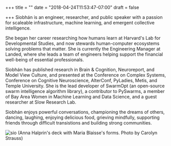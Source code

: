 +++
title = ""
date = "2018-04-24T11:53:47-07:00"
draft = false

+++
Siobhán is an engineer, researcher, and public speaker with a passion for 
scaleable infrastructure, machine learning, and emergent collective intelligence.

She began her career researching how humans learn at Harvard's Lab for
Developmental Studies, and now stewards human-computer ecosystems 
solving problems that matter. She is currently the Engineering Manager at Landed, 
where she leads a team of engineers helping support the financial well-being of 
essential professionals.

Siobhán has published research in Brain & Cognition, Neuroreport, and
Model View Culture, and presented at the Conference on Complex Systems,
Conference on Cognitive Neuroscience, AlterConf, PyLadies, Metis, and
Temple University. She is the lead developer of SwarmOpt (an open-source swarm 
intelligence algorithm library), a contributor to PySwarms, a member of Bay Area 
Women in Machine Learning and Data Science, and a guest researcher at Slow Research Lab.

Siobhán enjoys powerful conversations, championing the dreams of others, dancing,
laughing, enjoying delicious food, grieving mindfully, supporting friends through
difficult transistions and building strong communities.

![sio](skc_blaisse.jpg)
(Anna Halprin's deck with Maria Blaisse's forms. Photo by Carolyn Strauss)
